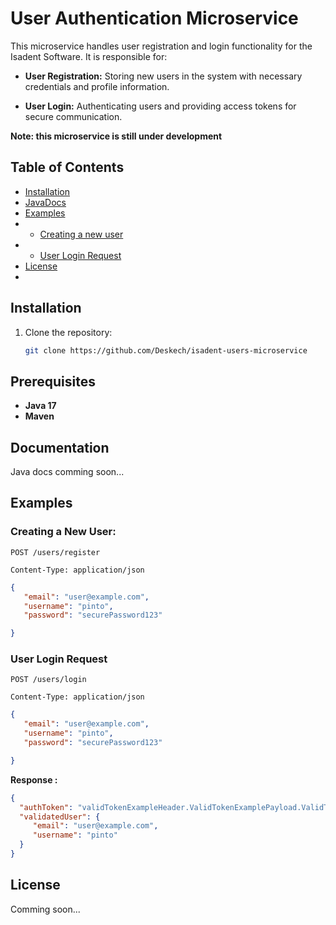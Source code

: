 # User Authentication Microservice

This microservice handles user registration and login functionality for the Isadent Software. It is responsible for:
- **User Registration:** Storing new users in the system with necessary credentials and profile information.

- **User Login:** Authenticating users and providing access tokens for secure communication.

__Note: this microservice is still under development__

## Table of Contents
- [Installation](#installation)
- [JavaDocs](#Documentation)
- [Examples](#Examples)
- - [Creating a new user](#creating-a-new-user-)
- - [User Login Request](#user-login-request-)
- [License](#license)
-
## Installation
1. Clone the repository:
   ```bash
   git clone https://github.com/Deskech/isadent-users-microservice
## Prerequisites
- **Java 17**
- **Maven**

## Documentation
Java docs comming soon...


## Examples

### Creating a New User: ###

```http
POST /users/register

Content-Type: application/json
```
```json
{
   "email": "user@example.com",
   "username": "pinto",
   "password": "securePassword123"

}
```

### User Login Request ###

```http
POST /users/login

Content-Type: application/json
```
```json
{
   "email": "user@example.com",
   "username": "pinto",
   "password": "securePassword123"

}

```

__Response :__
 ```json
{
   "authToken": "validTokenExampleHeader.ValidTokenExamplePayload.ValidTokenExampleSing",
   "validatedUser": {
      "email": "user@example.com",
      "username": "pinto"
   }
}
```
## License
Comming soon...